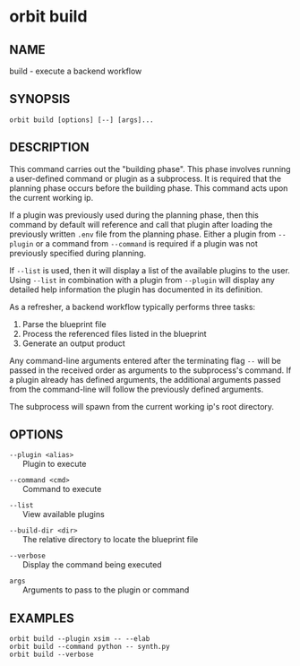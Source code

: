 # __orbit build__

## __NAME__

build - execute a backend workflow

## __SYNOPSIS__

```
orbit build [options] [--] [args]...
```

## __DESCRIPTION__

This command carries out the "building phase". This phase involves running a
user-defined command or plugin as a subprocess. It is required that the
planning phase occurs before the building phase. This command acts upon the 
current working ip.

If a plugin was previously used during the planning phase, then this command
by default will reference and call that plugin after loading the previously
written `.env` file from the planning phase. Either a plugin from `--plugin` 
or a command from `--command` is required if a plugin was not previously
specified during planning.

If `--list` is used, then it will display a list of the available plugins to
the user. Using `--list` in combination with a plugin from `--plugin` will
display any detailed help information the plugin has documented in its 
definition.

As a refresher, a backend workflow typically performs three tasks:  
   1. Parse the blueprint file  
   2. Process the referenced files listed in the blueprint  
   3. Generate an output product 

Any command-line arguments entered after the terminating flag `--` will be
passed in the received order as arguments to the subprocess's command. If a plugin already
has defined arguments, the additional arguments passed from the command-line
will follow the previously defined arguments.

The subprocess will spawn from the current working ip's root directory.

## __OPTIONS__

`--plugin <alias>`  
      Plugin to execute

`--command <cmd>`  
      Command to execute

`--list`  
      View available plugins

`--build-dir <dir>`  
      The relative directory to locate the blueprint file

`--verbose`  
      Display the command being executed

`args`  
      Arguments to pass to the plugin or command

## __EXAMPLES__

```
orbit build --plugin xsim -- --elab
orbit build --command python -- synth.py
orbit build --verbose
```

